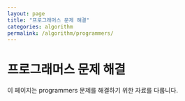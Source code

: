 ```yaml
---
layout: page
title: "프로그래머스 문제 해결"
categories: algorithm
permalink: /algorithm/programmers/
---
```


# 프로그래머스 문제 해결

이 페이지는 programmers 문제를 해결하기 위한 자료를 다룹니다.
